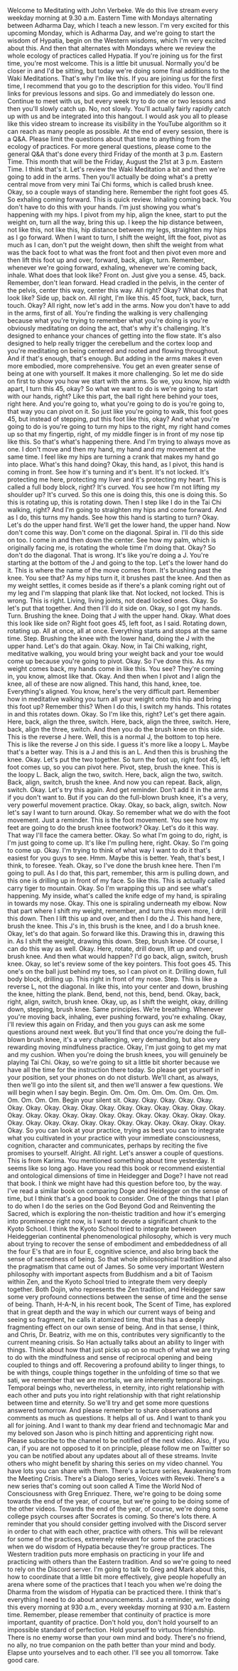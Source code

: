  Welcome to Meditating with John Verbeke. We do this live stream every weekday morning at 9.30 a.m. Eastern Time with Mondays alternating between Adharma Day, which I teach a new lesson. I'm very excited for this upcoming Monday, which is Adharma Day, and we're going to start the wisdom of Hypatia, begin on the Western wisdoms, which I'm very excited about this. And then that alternates with Mondays where we review the whole ecology of practices called Hypatia. If you're joining us for the first time, you're most welcome. This is a little bit unusual. Normally you'd be closer in and I'd be sitting, but today we're doing some final additions to the Waki Meditations. That's why I'm like this. If you are joining us for the first time, I recommend that you go to the description for this video. You'll find links for previous lessons and sips. Go and immediately do lesson one. Continue to meet with us, but every week try to do one or two lessons and then you'll slowly catch up. No, not slowly. You'll actually fairly rapidly catch up with us and be integrated into this hangout. I would ask you all to please like this video stream to increase its visibility in the YouTube algorithm so it can reach as many people as possible. At the end of every session, there is a Q&A. Please limit the questions about that time to anything from the ecology of practices. For more general questions, please come to the general Q&A that's done every third Friday of the month at 3 p.m. Eastern Time. This month that will be the Friday, August the 21st at 3 p.m. Eastern Time. I think that's it. Let's review the Waki Meditation a bit and then we're going to add in the arms. Then you'll actually be doing what's a pretty central move from very mini Tai Chi forms, which is called brush knee. Okay, so a couple ways of standing here. Remember the right foot goes 45. So exhaling coming forward. This is quick review. Inhaling coming back. You don't have to do this with your hands. I'm just showing you what's happening with my hips. I pivot from my hip, align the knee, start to put the weight on, turn all the way, bring this up. I keep the hip distance between, not like this, not like this, hip distance between my legs, straighten my hips as I go forward. When I want to turn, I shift the weight, lift the foot, pivot as much as I can, don't put the weight down, then shift the weight from what was the back foot to what was the front foot and then pivot even more and then lift this foot up and over, forward, back, align, turn. Remember, whenever we're going forward, exhaling, whenever we're coming back, inhale. What does that look like? Front on. Just give you a sense. 45, back. Remember, don't lean forward. Head cradled in the pelvis, in the center of the pelvis, center this way, center this way. All right? Okay? What does that look like? Side up, back on. All right, I'm like this. 45 foot, tuck, back, turn, touch. Okay? All right, now let's add in the arms. Now you don't have to add in the arms, first of all. You're finding the walking is very challenging because what you're trying to remember what you're doing is you're obviously meditating on doing the act, that's why it's challenging. It's designed to enhance your chances of getting into the flow state. It's also designed to help really trigger the cerebellum and the cortex loop and you're meditating on being centered and rooted and flowing throughout. And if that's enough, that's enough. But adding in the arms makes it even more embodied, more comprehensive. You get an even greater sense of being at one with yourself. It makes it more challenging. So let me do side on first to show you how we start with the arms. So we, you know, hip width apart, I turn this 45, okay? So what we want to do is we're going to start with our hands, right? Like this part, the ball right here behind your toes, right here. And you're going to, what you're going to do is you're going to, that way you can pivot on it. So just like you're going to walk, this foot goes 45, but instead of stepping, put this foot like this, okay? And what you're going to do is you're going to turn my hips to the right, my right hand comes up so that my fingertip, right, of my middle finger is in front of my nose tip like this. So that's what's happening there. And I'm trying to always move as one. I don't move and then my hand, my hand and my movement at the same time. I feel like my hips are turning a crank that makes my hand go into place. What's this hand doing? Okay, this hand, as I pivot, this hand is coming in front. See how it's turning and it's bent. It's not locked. It's protecting me here, protecting my liver and it's protecting my heart. This is called a full body block, right? It's curved. You see how I'm not lifting my shoulder up? It's curved. So this one is doing this, this one is doing this. So this is rotating up, this is rotating down. Then I step like I do in the Tai Chi walking, right? And I'm going to straighten my hips and come forward. And as I do, this turns my hands. See how this hand is starting to turn? Okay. Let's do the upper hand first. We'll get the lower hand, the upper hand. Now don't come this way. Don't come on the diagonal. Spiral in. I'll do this side on too. I come in and then down the center. See how my palm, which is originally facing me, is rotating the whole time I'm doing that. Okay? So don't do the diagonal. That is wrong. It's like you're doing a J. You're starting at the bottom of the J and going to the top. Let's the lower hand do it. This is where the name of the move comes from. It's brushing past the knee. You see that? As my hips turn it, it brushes past the knee. And then as my weight settles, it comes beside as if there's a plank coming right out of my leg and I'm slapping that plank like that. Not locked, not locked. This is wrong. This is right. Living, living joints, not dead locked ones. Okay. So let's put that together. And then I'll do it side on. Okay, so I got my hands. Turn. Brushing the knee. Doing that J with the upper hand. Okay. What does this look like side on? Right foot goes 45, left foot, as I said. Rotating down, rotating up. All at once, all at once. Everything starts and stops at the same time. Step. Brushing the knee with the lower hand, doing the J with the upper hand. Let's do that again. Okay. Now, in Tai Chi walking, right, meditative walking, you would bring your weight back and your toe would come up because you're going to pivot. Okay. So I've done this. As my weight comes back, my hands come in like this. You see? They're coming in, you know, almost like that. Okay. And then when I pivot and I align the knee, all of these are now aligned. This hand, this hand, knee, toe. Everything's aligned. You know, here's the very difficult part. Remember how in meditative walking you turn all your weight onto this hip and bring this foot up? Remember this? When I do this, I switch my hands. This rotates in and this rotates down. Okay. So I'm like this, right? Let's get there again. Here, back, align the three, switch. Here, back, align the three, switch. Here, back, align the three, switch. And then you do the brush knee on this side. This is the reverse J here. Well, this is a normal J, the bottom to top here. This is like the reverse J on this side. I guess it's more like a loopy L. Maybe that's a better way. This is a J and this is an L. And then this is brushing the knee. Okay. Let's put the two together. So turn the foot up, right foot 45, left foot comes up, so you can pivot here. Pivot, step, brush the knee. This is the loopy L. Back, align the two, switch. Here, back, align the two, switch. Back, align, switch, brush the knee. And now you can repeat. Back, align, switch. Okay. Let's try this again. And get reminder. Don't add it in the arms if you don't want to. But if you can do the full-blown brush knee, it's a very, very powerful movement practice. Okay. Okay, so back, align, switch. Now let's say I want to turn around. Okay. So remember what we do with the foot movement. Just a reminder. This is the foot movement. You see how my feet are going to do the brush knee footwork? Okay. Let's do it this way. That way I'll face the camera better. Okay. So what I'm going to do, right, is I'm just going to come up. It's like I'm pulling here, right. Okay. So I'm going to come up. Okay. I'm trying to think of what way I want to do it that's easiest for you guys to see. Hmm. Maybe this is better. Yeah, that's best, I think, to foresee. Yeah. Okay, so I've done the brush knee here. Then I'm going to pull. As I do that, this part, remember, this arm is pulling down, and this one is drilling up in front of my face. So like this. This is actually called carry tiger to mountain. Okay. So I'm wrapping this up and see what's happening. My inside, what's called the knife edge of my hand, is spiraling in towards my nose. Okay. This one is spiraling underneath my elbow. Now that part where I shift my weight, remember, and turn this even more, I drill this down. Then I lift this up and over, and then I do the J. This hand here, brush the knee. This J's in, this brush is the knee, and I do a brush knee. Okay, let's do that again. So forward like this. Drawing this in, drawing this in. As I shift the weight, drawing this down. Step, brush knee. Of course, I can do this way as well. Okay. Here, rotate, drill down, lift up and over, brush knee. And then what would happen? I'd go back, align, switch, brush knee. Okay, so let's review some of the key pointers. This foot goes 45. This one's on the ball just behind my toes, so I can pivot on it. Drilling down, full body block, drilling up. This right in front of my nose. Step. This is like a reverse L, not the diagonal. In like this, into your center and down, brushing the knee, hitting the plank. Bend, bend, not this, bend, bend. Okay, back, right, align, switch, brush knee. Okay, up, as I shift the weight, okay, drilling down, stepping, brush knee. Same principles. We're breathing. Whenever you're moving back, inhaling, ever pushing forward, you're exhaling. Okay, I'll review this again on Friday, and then you guys can ask me some questions around next week. But you'll find that once you're doing the full-blown brush knee, it's a very challenging, very demanding, but also very rewarding moving mindfulness practice. Okay, I'm just going to get my mat and my cushion. When you're doing the brush knees, you will genuinely be playing Tai Chi. Okay, so we're going to sit a little bit shorter because we have all the time for the instruction there today. So please get yourself in your position, set your phones on do not disturb. We'll chant, as always, then we'll go into the silent sit, and then we'll answer a few questions. We will begin when I say begin. Begin. Om. Om. Om. Om. Om. Om. Om. Om. Om. Om. Om. Om. Begin your silent sit. Okay. Okay. Okay. Okay. Okay. Okay. Okay. Okay. Okay. Okay. Okay. Okay. Okay. Okay. Okay. Okay. Okay. Okay. Okay. Okay. Okay. Okay. Okay. Okay. Okay. Okay. Okay. Okay. Okay. Okay. Okay. Okay. Okay. Okay. Okay. Okay. Okay. Okay. Okay. Okay. Okay. Okay. So you can look at your practice, trying as best you can to integrate what you cultivated in your practice with your immediate consciousness, cognition, character and communicates, perhaps by reciting the five promises to yourself. Alright. All right. Let's answer a couple of questions. This is from Karima. You mentioned something about time yesterday. It seems like so long ago. Have you read this book or recommend existential and ontological dimensions of time in Heidegger and Doge? I have not read that book. I think we might have had this question before too, by the way. I've read a similar book on comparing Doge and Heidegger on the sense of time, but I think that's a good book to consider. One of the things that I plan to do when I do the series on the God Beyond God and Reinventing the Sacred, which is exploring the non-theistic tradition and how it's emerging into prominence right now, is I want to devote a significant chunk to the Kyoto School. I think the Kyoto School tried to integrate between Heideggerian continental phenomenological philosophy, which is very much about trying to recover the sense of embodiment and embeddedness of all the four E's that are in four E, cognitive science, and also bring back the sense of sacredness of being. So that whole philosophical tradition and also the pragmatism that came out of James. So some very important Western philosophy with important aspects from Buddhism and a bit of Taoism within Zen, and the Kyoto School tried to integrate them very deeply together. Both Dojin, who represents the Zen tradition, and Heidegger saw some very profound connections between the sense of time and the sense of being. Thanh, H-A-N, in his recent book, The Scent of Time, has explored that in great depth and the way in which our current ways of being and seeing so fragment, he calls it atomized time, that this has a deeply fragmenting effect on our own sense of being. And in that sense, I think, and Chris, Dr. Beatriz, with me on this, contributes very significantly to the current meaning crisis. So Han actually talks about an ability to linger with things. Think about how that just picks up on so much of what we are trying to do with the mindfulness and sense of reciprocal opening and being coupled to things and off. Recovering a profound ability to linger things, to be with things, couple things together in the unfolding of time so that we sati, we remember that we are mortals, we are inherently temporal beings. Temporal beings who, nevertheless, in eternity, into right relationship with each other and puts you into right relationship with that right relationship between time and eternity. So we'll try and get some more questions answered tomorrow. And please remember to share observations and comments as much as questions. It helps all of us. And I want to thank you all for joining. And I want to thank my dear friend and technomagic Mar and my beloved son Jason who is pinch hitting and apprenticing right now. Please subscribe to the channel to be notified of the next video. Also, if you can, if you are not opposed to it on principle, please follow me on Twitter so you can be notified about any updates about all of these streams. Invite others who might benefit by sharing this series on my video channel. You have lots you can share with them. There's a lecture series, Awakening from the Meeting Crisis. There's a Dialogo series, Voices with Reveki. There's a new series that's coming out soon called A Time the World Nod of Consciousness with Greg Enriquez. There, we're going to be doing some towards the end of the year, of course, but we're going to be doing some of the other videos. Towards the end of the year, of course, we're doing some college psych courses after Socrates is coming. So there's lots there. A reminder that you should consider getting involved with the Discord server in order to chat with each other, practice with others. This will be relevant for some of the practices, extremely relevant for some of the practices when we do wisdom of Hypatia because they're group practices. The Western tradition puts more emphasis on practicing in your life and practicing with others than the Eastern tradition. And so we're going to need to rely on the Discord server. I'm going to talk to Greg and Mark about this, how to coordinate that a little bit more effectively, give people hopefully an arena where some of the practices that I teach you when we're doing the Dharma from the wisdom of Hypatia can be practiced there. I think that's everything I need to do about announcements. Just a reminder, we're doing this every morning at 930 a.m., every weekday morning at 930 a.m. Eastern time. Remember, please remember that continuity of practice is more important, quantity of practice. Don't hold you, don't hold yourself to an impossible standard of perfection. Hold yourself to virtuous friendship. There is no enemy worse than your own mind and body. There's no friend, no ally, no true companion on the path better than your mind and body. Elapse unto yourselves and to each other. I'll see you all tomorrow. Take good care.